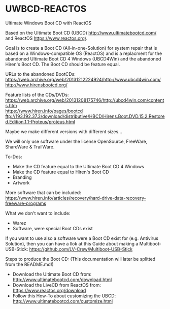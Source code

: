 # UWBCD-REACTOS
Ultimate Windows Boot CD with ReactOS

Based on the Ultimate Boot CD (UBCD) http://www.ultimatebootcd.com/ and ReactOS https://www.reactos.org/.

Goal is to create a Boot CD (All-in-one-Solution) for system repair that is based on a Windows-compatible OS (ReactOS) and is a replacment for the abandoned Ultimate Boot CD 4 Windows (UBCD4Win) and the abandoned Hiren's Boot CD. The Boot CD should be feature equal.

URLs to the abandoned BootCDs:  
https://web.archive.org/web/20131212224924/http://www.ubcd4win.com/  
http://www.hirensbootcd.org/  

Feature lists of the CDs/DVDs:  
https://web.archive.org/web/20131208175746/http://ubcd4win.com/contents.htm  
https://www.hiren.info/pages/bootcd  
ftp://193.192.37.3/download/distributive/HBCD/Hirens.Boot.DVD.15.2.Restored.Edition.1.1-Proteus/proteus.html  

Maybe we make different versions with different sizes...

We will only use software under the license OpenSource, FreeWare, ShareWare & TrailWare.

To-Dos:
- Make the CD feature equal to the Ultimate Boot CD 4 Windows
- Make the CD feature equal to Hiren's Boot CD
- Branding
- Artwork

More software that can be included:  
https://www.hiren.info/articles/recovery/hard-drive-data-recovery-freeware-programs  

What we don't want to include:
- Warez
- Software, were special Boot CDs exist

If you want to use also a software were a Boot CD exist for (e.g. Antivirus Solution), then you can have a llok at this Guide about making a Multiboot-USB-Stick: https://github.com/LV-Crew/Multiboot-USB-Stick

Steps to produce the Boot CD: (This documentation will later be splitted from the README.md!)
- Download the Ultimate Boot CD from: http://www.ultimatebootcd.com/download.html
- Download the LiveCD from ReactOS from: https://www.reactos.org/download
- Follow this How-To about customizing the UBCD: http://www.ultimatebootcd.com/customize.html
